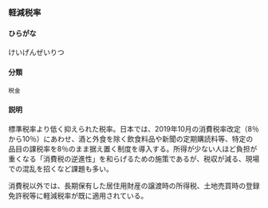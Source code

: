 <div style="display:none;">

## [あ行](securities-terms?id=あ行)
## [か行](securities-terms?id=か行)

</div>

### 軽減税率

#### ひらがな

けいげんぜいりつ

#### 分類

`税金`

#### 説明

標準税率より低く抑えられた税率。日本では、2019年10月の消費税率改定（8％から10％）にあわせ、酒と外食を除く飲食料品や新聞の定期購読料等、特定の品目の課税率を8％のまま据え置く制度を導入する。所得が少ない人ほど負担が重くなる「消費税の逆進性」を和らげるための施策であるが、税収が減る、現場での混乱を招くなど課題も多い。
 
消費税以外では、長期保有した居住用財産の譲渡時の所得税、土地売買時の登録免許税等に軽減税率が既に適用されている。

<div style="display:none;">

## [さ行](securities-terms?id=さ行)
## [た行](securities-terms?id=た行)
## [な行](securities-terms?id=な行)
## [は行](securities-terms?id=は行)
## [ま行](securities-terms?id=ま行)
## [や行](securities-terms?id=や行)
## [ら行](securities-terms?id=ら行)
## [わ行](securities-terms?id=わ行)
## [英数字・記号](securities-terms?id=英数字・記号)

</div>

